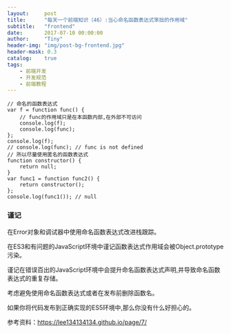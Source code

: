 ```yaml
---
layout:     post
title:      "每天一个前端知识（46）:当心命名函数表达式笨拙的作用域"
subtitle:   "frontend"
date:       2017-07-10 00:00:00
author:     "Tiny"
header-img: "img/post-bg-frontend.jpg"
header-mask: 0.3
catalog:    true
tags:
    - 前端开发
    - 开发规范
    - 前端教程
---
```


    // 命名的函数表达式
    var f = function func() {
        // func的作用域只是在本函数内部,在外部不可访问
        console.log(f);
        console.log(func);
    };
    console.log(f);
    // console.log(func); // func is not defined
    // 所以尽量使用匿名的函数表达式
    function constructor() {
        return null;
    }
    var func1 = function func2() {
        return constructor();
    };
    console.log(func1()); // null

### 谨记

在Error对象和调试器中使用命名函数表达式改进栈跟踪。

在ES3和有问题的JavaScript环境中谨记函数表达式作用域会被Object.prototype污染。

谨记在错误百出的JavaScript环境中会提升命名函数表达式声明,并导致命名函数表达式的重复存储。

考虑避免使用命名函数表达式或者在发布前删除函数名。

如果你将代码发布到正确实现的ES5环境中,那么你没有什么好担心的。

参考资料：https://lee134134134.github.io/page/7/




